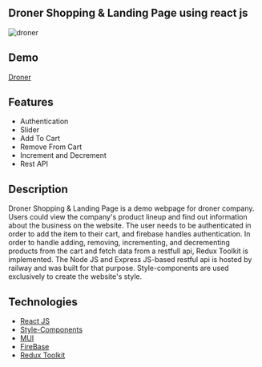 ## Droner Shopping & Landing Page using react js


<img src="/drone.png" alt="droner"/>

## Demo

[Droner](https://milad-drone.netlify.app/)

## Features

- Authentication
- Slider
- Add To Cart
- Remove From Cart
- Increment and Decrement 
- Rest API


## Description

Droner Shopping & Landing Page is a demo webpage for droner company. Users could view the company's product lineup and find out information about the business on the website. The user needs to be authenticated in order to add the item to their cart, and firebase handles authentication. In order to handle adding, removing, incrementing, and decrementing products from the cart and fetch data from a restfull api, Redux Toolkit is implemented. The Node JS and Express JS-based restful api is hosted by railway and was built for that purpose. Style-components are used exclusively to create the website's style.


## Technologies
- [React JS](https://reactjs.org/docs/getting-started.html)
- [Style-Components](https://styled-components.com/)
- [MUI](https://mui.com/)
- [FireBase](https://firebase.google.com/?hl=id)
- [Redux Toolkit](https://redux-toolkit.js.org/)
